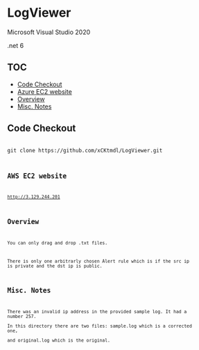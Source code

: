 # LogViewer

Microsoft Visual Studio 2020

.net 6

## TOC

* [Code Checkout](#CodeCheckout)
* [Azure EC2 website](#AWSsite)
* [Overview](#Overview)
* [Misc. Notes](#MiscNotes)

## <a name="CodeCheckout">Code Checkout</a>

<code>
git clone https://github.com/xCKtmdl/LogViewer.git
<code>

## <a name="AWSsite">AWS EC2 website</a>

<a href="http://3.129.244.201" target="_blank" rel="noopener">http://3.129.244.201</a>

## <a name="Overview">Overview</a>

You can only drag and drop .txt files.


There is only one arbitrarly chosen Alert rule which is if the src ip is private and the dst ip is public.


## <a name="MiscNotes">Misc. Notes</a>

There was an invalid ip address in the provided sample log. It had a number 257.
\
In this directory there are two files: sample.log which is a corrected one, 
\
and original.log which is the original.